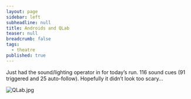 ```yaml
---
layout: page
sidebar: left
subheadline: null
title: Androids and QLab
teaser: null
breadcrumb: false
tags: 
  - theatre
published: true
---
```



Just had the sound/lighting operator in for today’s run. 116 sound cues
(91 triggered and 25 auto-follow). Hopefully it didn’t look too scary…

![QLab.jpg]({{site.baseurl}}/images/QLab.jpg)
